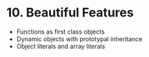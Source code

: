 # 10. Beautiful Features
* Functions as first class objects
* Dynamic objects with prototypal inheritance
* Object literals and array literals